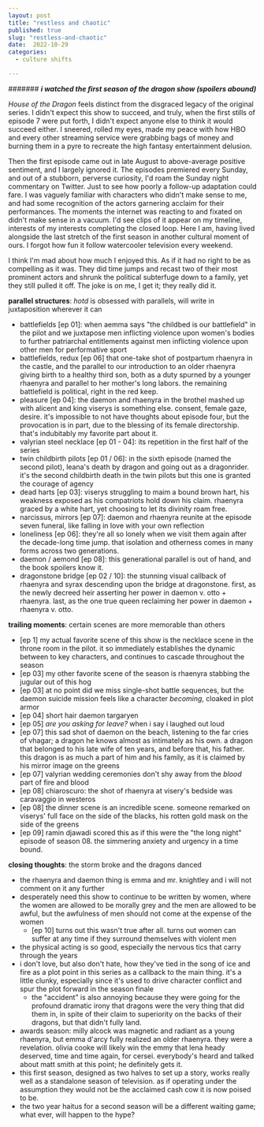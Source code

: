 ```yaml
---
layout: post
title: "restless and chaotic"
published: true
slug: "restless-and-chaotic"
date:  2022-10-29
categories:
  - culture shifts

---
```


####### ***i watched the first season of the dragon show (spoilers abound)***

*House of the Dragon* feels distinct from the disgraced legacy of the original series. I didn't expect this show to succeed, and truly, when the first stills of episode 7 were put forth, I didn't expect anyone else to think it would succeed either. I sneered, rolled my eyes, made my peace with how HBO and every other streaming service were grabbing bags of money and burning them in a pyre to recreate the high fantasy entertainment delusion. 

Then the first episode came out in late August to above-average positive sentiment, and I largely ignored it. The episodes premiered every Sunday, and out of a stubborn, perverse curiosity, I'd roam the Sunday night commentary on Twitter. Just to see how poorly a follow-up adaptation could fare. I was vaguely familiar with characters who didn't make sense to me, and had some recognition of the actors garnering acclaim for their performances. The moments the internet was reacting to and fixated on didn't make sense in a vacuum. I'd see clips of it appear on my timeline, interests of my interests completing the closed loop. Here I am, having lived alongside the last stretch of the first season in another cultural moment of ours. I forgot how fun it follow watercooler television every weekend. 

I think I'm mad about how much I enjoyed this. As if it had no right to be as compelling as it was. They did time jumps and recast two of their most prominent actors and shrunk the political subterfuge down to a family, yet they still pulled it off. The joke is on me, I get it; they really did it.

<!--more-->

**parallel structures**: *hotd* is obsessed with parallels, will write in juxtaposition wherever it can
- battlefields [ep 01]: when aemma says "the childbed is our battlefield" in the pilot and we juxtapose men inflicting violence upon women's bodies to further patriarchal entitlements against men inflicting violence upon other men for performative sport
- battlefields, redux [ep 06] that one-take shot of postpartum rhaenyra in the castle, and the parallel to our introduction to an older rhaenyra giving birth to a healthy third son, both as a duty spurned by a younger rhaenyra and parallel to her mother's long labors. the remaining battlefield is political, right in the red keep.
- pleasure [ep 04]: the daemon and rhaenyra in the brothel mashed up with alicent and king viserys is something else. consent, female gaze, desire. it's impossible to not have thoughts about episode four, but the provocation is in part, due to the blessing of its female directorship. that's indubitably my favorite part about it. 
- valyrian steel necklace [ep 01 - 04]: its repetition in the first half of the series
- twin childbirth pilots [ep 01 / 06]: in the sixth episode (named the second pilot), leana's death by dragon and going out as a dragonrider. it's the second childbirth death in the twin pilots but this one is granted the courage of agency 
- dead harts [ep 03]: viserys struggling to maim a bound brown hart, his weakness exposed as his compatriots hold down his claim. rhaenyra graced by a white hart, yet choosing to let its divinity roam free.
- narcissus, mirrors [ep 07]: daemon and rhaenyra reunite at the episode seven funeral, like falling in love with your own reflection
- loneliness [ep 06]: they're all so lonely when we visit them again after the decade-long time jump. that isolation and otherness comes in many forms across two generations.
- daemon / aemond [ep 08]: this generational parallel is out of hand, and the book spoilers know it.
- dragonstone bridge [ep 02 / 10]: the stunning visual callback of rhaenyra and syrax descending upon the bridge at dragonstone. first, as the newly decreed heir asserting her power in daemon v. otto + rhaenyra. last, as the one true queen reclaiming her power in daemon + rhaenyra v. otto.

**trailing moments**: certain scenes are more memorable than others
- [ep 1] my actual favorite scene of this show is the necklace scene in the throne room in the pilot. it so immediately establishes the dynamic between to key characters, and continues to cascade throughout the season
- [ep 03] my other favorite scene of the season is rhaenyra stabbing the jugular out of this hog
- [ep 03] at no point did we miss single-shot battle sequences, but the daemon suicide mission feels like a character *becoming*, cloaked in plot armor
- [ep 04] short hair daemon targaryen
- [ep 05] *are you asking for leave?* when i say i laughed out loud
- [ep 07] this sad shot of daemon on the beach, listening to the far cries of vhagar; a dragon he knows almost as intimately as his own. a dragon that belonged to his late wife of ten years, and before that, his father. this dragon is as much a part of him and his family, as it is claimed by his mirror image on the greens
- [ep 07] valyrian wedding ceremonies don't shy away from the *blood* part of fire and blood
- [ep 08] chiaroscuro: the shot of rhaenyra at visery's bedside was caravaggio in westeros
- [ep 08] the dinner scene is an incredible scene. someone remarked on viserys' full face on the side of the blacks, his rotten gold mask on the side of the greens
- [ep 09] ramin djawadi scored this as if this were the "the long night" episode of season 08. the simmering anxiety and urgency in a time bound.


**closing thoughts**: the storm broke and the dragons danced
- the rhaenyra and daemon thing is emma and mr. knightley and i will not comment on it any further
- desperately need this show to continue to be written by women, where the women are allowed to be morally grey and the men are allowed to be awful, but the awfulness of men should not come at the expense of the women
	- [ep 10] turns out this wasn't true after all. turns out women can suffer at any time if they surround themselves with violent men
- the physical acting is so good, especially the nervous tics that carry through the years
- i don't love, but also don't hate, how they've tied in the song of ice and fire as a plot point in this series as a callback to the main thing. it's a little clunky, especially since it's used to drive character conflict and spur the plot forward in the season finale
	- the "accident" is also annoying because they were going for the profound dramatic irony that dragons were the very thing that did them in, in spite of their claim to superiority on the backs of their dragons, but that didn't fully land. 
- awards season: milly alcock was magnetic and radiant as a young rhaenyra, but emma d'arcy fully realized an older rhaenyra. they were a revelation. olivia cooke will likely win the emmy that lena heady deserved, time and time again, for cersei. everybody's heard and talked about matt smith at this point; he definitely gets it. 
- this first season, designed as two halves to set up a story, works really well as a standalone season of television. as if operating under the assumption they would not be the acclaimed cash cow it is now poised to be. 
- the two year haitus for a second season will be a different waiting game; what ever, will happen to the hype?